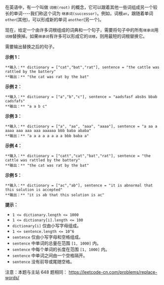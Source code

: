 在英语中，有一个叫做 `词根(root)` 的概念，它可以跟着其他一些词组成另一个较长的单词----我们称这个词为
`继承词(successor)`。例如，词根`an`，跟随着单词 `other`(其他)，可以形成新的单词 `another`(另一个)。

现在，给定一个由许多词根组成的词典和一个句子，需要将句子中的所有`继承词`用`词根`替换掉。如果`继承词`有许多可以形成它的`词根`，则用最短的词根替换它。

需要输出替换之后的句子。



**示例 1：**

    
    
    **输入：** dictionary = ["cat","bat","rat"], sentence = "the cattle was rattled by the battery"
    **输出：** "the cat was rat by the bat"
    

**示例 2：**

    
    
    **输入：** dictionary = ["a","b","c"], sentence = "aadsfasf absbs bbab cadsfafs"
    **输出：** "a a b c"
    

**示例 3：**

    
    
    **输入：** dictionary = ["a", "aa", "aaa", "aaaa"], sentence = "a aa a aaaa aaa aaa aaa aaaaaa bbb baba ababa"
    **输出：** "a a a a a a a a bbb baba a"
    

**示例 4：**

    
    
    **输入：** dictionary = ["catt","cat","bat","rat"], sentence = "the cattle was rattled by the battery"
    **输出：** "the cat was rat by the bat"
    

**示例 5：**

    
    
    **输入：** dictionary = ["ac","ab"], sentence = "it is abnormal that this solution is accepted"
    **输出：** "it is ab that this solution is ac"
    



**提示：**

  * `1 <= dictionary.length <= 1000`
  * `1 <= dictionary[i].length <= 100`
  * `dictionary[i]` 仅由小写字母组成。
  * `1 <= sentence.length <= 10^6`
  * `sentence` 仅由小写字母和空格组成。
  * `sentence` 中单词的总量在范围 `[1, 1000]` 内。
  * `sentence` 中每个单词的长度在范围 `[1, 1000]` 内。
  * `sentence` 中单词之间由一个空格隔开。
  * `sentence` 没有前导或尾随空格。



注意：本题与主站 648 题相同： <https://leetcode-cn.com/problems/replace-words/>

